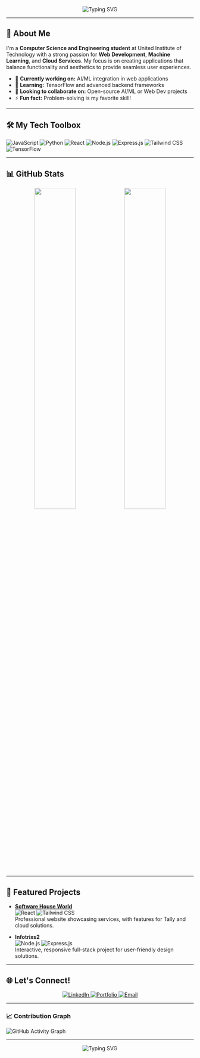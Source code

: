 <div align="center">
  <img src="https://readme-typing-svg.demolab.com?font=Fira+Code&size=26&pause=1000&color=F7F7F7&center=true&vCenter=true&width=435&lines=Hi+👋,+I'm+Rajeshwar+Kumar+Giri!;Full+Stack+Developer;UI%2FUX+Designer;AI+%7C+ML+Enthusiast" alt="Typing SVG" />
</div>

---

## 🌟 About Me

I'm a **Computer Science and Engineering student** at United Institute of Technology with a strong passion for **Web Development**, **Machine Learning**, and **Cloud Services**. My focus is on creating applications that balance functionality and aesthetics to provide seamless user experiences.

- 🔭 **Currently working on:** AI/ML integration in web applications
- 🌱 **Learning:** TensorFlow and advanced backend frameworks
- 👯 **Looking to collaborate on:** Open-source AI/ML or Web Dev projects
- ⚡ **Fun fact:** Problem-solving is my favorite skill!

---

## 🛠️ My Tech Toolbox

![JavaScript](https://img.shields.io/badge/JavaScript-F7DF1E?style=for-the-badge&logo=javascript&logoColor=black) ![Python](https://img.shields.io/badge/Python-3776AB?style=for-the-badge&logo=python&logoColor=white) ![React](https://img.shields.io/badge/React-20232A?style=for-the-badge&logo=react&logoColor=61DAFB) ![Node.js](https://img.shields.io/badge/Node.js-43853D?style=for-the-badge&logo=node-dot-js&logoColor=white) ![Express.js](https://img.shields.io/badge/Express.js-404D59?style=for-the-badge) ![Tailwind CSS](https://img.shields.io/badge/Tailwind_CSS-38B2AC?style=for-the-badge&logo=tailwind-css&logoColor=white) ![TensorFlow](https://img.shields.io/badge/TensorFlow-FF6F00?style=for-the-badge&logo=tensorflow&logoColor=white)

---

## 📊 GitHub Stats

<div align="center">
  <img src="https://github-readme-stats.vercel.app/api?username=Rajzzzzz&show_icons=true&theme=radical&hide_border=true" width="47%"/>
  <img src="https://github-readme-streak-stats.herokuapp.com/?user=Rajzzzzz&theme=radical&hide_border=true" width="47%"/>
</div>

---

## 🚀 Featured Projects

- **[Software House World](https://www.softwarehouseworld.com)**  
  ![React](https://img.shields.io/badge/-React-61DAFB?style=flat-square&logo=react&logoColor=black) ![Tailwind CSS](https://img.shields.io/badge/-Tailwind_CSS-38B2AC?style=flat-square&logo=tailwind-css&logoColor=white)  
  Professional website showcasing services, with features for Tally and cloud solutions.

- **Infotrixs2**  
  ![Node.js](https://img.shields.io/badge/-Node.js-43853D?style=flat-square&logo=node.js&logoColor=white) ![Express.js](https://img.shields.io/badge/-Express.js-404D59?style=flat-square)  
  Interactive, responsive full-stack project for user-friendly design solutions.

---

## 🌐 Let's Connect!

<p align="center">
  <a href="https://linkedin.com/in/your-profile" target="_blank">
    <img src="https://img.shields.io/badge/-LinkedIn-blue?style=for-the-badge&logo=linkedin&logoColor=white" alt="LinkedIn"/>
  </a>
  <a href="https://yourportfolio.com" target="_blank">
    <img src="https://img.shields.io/badge/-Portfolio-blueviolet?style=for-the-badge&logo=About.me&logoColor=white" alt="Portfolio"/>
  </a>
  <a href="mailto:youremail@example.com">
    <img src="https://img.shields.io/badge/-Email-red?style=for-the-badge&logo=gmail&logoColor=white" alt="Email"/>
  </a>
</p>

---

### 📈 Contribution Graph
![GitHub Activity Graph](https://activity-graph.herokuapp.com/graph?username=Rajzzzzz&bg_color=1a1b27&color=5BCDEC&line=5BCDEC&point=FFFFFF&area=true&hide_border=true)

---

<div align="center">
  <img src="https://readme-typing-svg.demolab.com?font=Fira+Code&size=18&pause=1000&color=F7F7F7&center=true&vCenter=true&width=435&lines=Thank+you+for+visiting+my+profile!;Feel+free+to+reach+out+if+you'd+like+to+collaborate!" alt="Typing SVG" />
</div>
